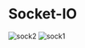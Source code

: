 # Socket-IO
![sock2](https://github.com/user-attachments/assets/b6dfcb34-de9d-42dc-a598-7c90aa43640a)
![sock1](https://github.com/user-attachments/assets/9a22a6bd-bde4-43d6-ad63-eda60ec03958)
